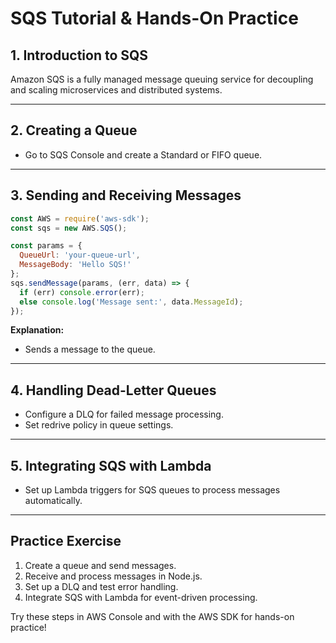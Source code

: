 # SQS Tutorial & Hands-On Practice

## 1. Introduction to SQS
Amazon SQS is a fully managed message queuing service for decoupling and scaling microservices and distributed systems.

---

## 2. Creating a Queue
- Go to SQS Console and create a Standard or FIFO queue.

---

## 3. Sending and Receiving Messages
```javascript
const AWS = require('aws-sdk');
const sqs = new AWS.SQS();

const params = {
  QueueUrl: 'your-queue-url',
  MessageBody: 'Hello SQS!'
};
sqs.sendMessage(params, (err, data) => {
  if (err) console.error(err);
  else console.log('Message sent:', data.MessageId);
});
```
**Explanation:**
- Sends a message to the queue.

---

## 4. Handling Dead-Letter Queues
- Configure a DLQ for failed message processing.
- Set redrive policy in queue settings.

---

## 5. Integrating SQS with Lambda
- Set up Lambda triggers for SQS queues to process messages automatically.

---

## Practice Exercise
1. Create a queue and send messages.
2. Receive and process messages in Node.js.
3. Set up a DLQ and test error handling.
4. Integrate SQS with Lambda for event-driven processing.

Try these steps in AWS Console and with the AWS SDK for hands-on practice!
